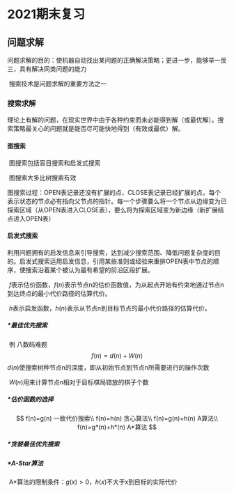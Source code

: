# 2021期末复习



## 问题求解

​	问题求解的目的：使机器自动找出某问题的正确解决策略；更进一步，能够举一反三，具有解决同类问题的能力

​	搜索技术是问题求解的重要方法之一

### 搜索求解

​	理论上有解的问题，在现实世界中由于各种约束而未必能得到解（或最优解）。搜索策略最关心的问题就是能否尽可能快地得到（有效或最优）解。

#### 图搜索

​	图搜索包括盲目搜索和启发式搜索

​	图搜索大多比树搜索有效

​	图搜索过程：OPEN表记录还没有扩展的点，CLOSE表记录已经扩展的点，每个表示状态的节点必有指向父节点的指针。每一个步骤要么将一个节点从边缘变为已探索区域（从OPEN表进入CLOSE表），要么将为探索区域变为新边缘（新扩展结点进入OPEN表）	

#### 启发式搜索

​	利用问题拥有的启发信息来引导搜索，达到减少搜索范围、降低问题复杂度的目的。启发式搜索运用启发信息，引用某些准则或经验来重排OPEN表中节点的顺序，使搜索沿着某个被认为最有希望的前沿区段扩展。

​	$f$表示估价函数，$f(n)$表示节点n的估价函数值，为从起点开始有约束地通过节点n到达终点的最小代价路径的估算代价。

​	$h$表示启发函数，$h(n)$表示从节点n到目标节点的最小代价路径的估算代价。

##### *最佳优先搜索	

​	例 八数码难题 
$$
f(n)=d(n)+W(n)
$$
​	$d(n)$使搜索树种节点n的深度，即从初始节点到节点n所需要进行的操作次数

​	$W(n)$用来计算节点n相对于目标棋局错放的棋子个数

##### *估价函数的选择

$$
f(n)=g(n)	一致代价搜索\\
f(n)=h(n)	贪心算法\\
f(n)=g(n)+h(n)	A算法\\
f(n)=g*(n)+h*(n)	A*算法
$$

##### *贪婪最佳优先搜索

##### *A-Star算法

​	A*算法的限制条件：$g(x)>0$，$h(x)$不大于x到目标的实际代价